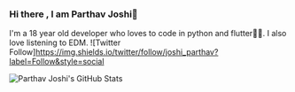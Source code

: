 ### Hi there , I am Parthav Joshi👋

I'm a 18 year old developer who loves to code in python and flutter💛💙. I also love listening to EDM.
![Twitter Follow]https://img.shields.io/twitter/follow/joshi_parthav?label=Follow&style=social

![Parthav Joshi's GitHub Stats](https://github-readme-stats.vercel.app/api?username=parthav09&hide=["stars"])

<!--
**parthav09/parthav09** is a ✨ _special_ ✨ repository because its `README.md` (this file) appears on your GitHub profile.

